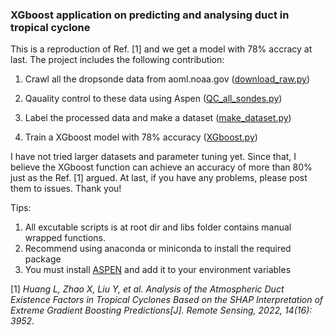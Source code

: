 ### XGboost application on predicting and analysing duct in tropical cyclone
This is a reproduction of Ref. [1] and we get a model with 78% accracy at last. The project includes the following contribution:

1. Crawl all the dropsonde data from aoml.noaa.gov ([download_raw.py](download_raw.py))

2. Qauality control to these data using Aspen ([QC_all_sondes.py](QC_all_sondes.py))

3. Label the processed data and make a dataset ([make_dataset.py](make_dataset.py))

4. Train a XGboost model with 78% accuracy ([XGboost.py](XGboost.py))

I have not tried larger datasets and parameter tuning yet. Since that, I believe the XGboost function can achieve an accuracy of more than 80% just as the Ref. [1] argued. At last, if you have any problems, please post them to issues. Thank you!

Tips: 

1. All excutable scripts is at root dir and libs folder contains manual wrapped functions.
2. Recommend using anaconda or miniconda to install the required package
3. You must install [ASPEN](https://www.eol.ucar.edu/software/aspen) and add it to your environment variables

[1] *Huang L, Zhao X, Liu Y, et al. Analysis of the Atmospheric Duct Existence Factors in Tropical Cyclones Based on the SHAP Interpretation of Extreme Gradient Boosting Predictions[J]. Remote Sensing, 2022, 14(16): 3952.*